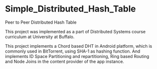 # Simple_Distributed_Hash_Table
Peer to Peer Distributed Hash Table

This project was implemented as a part of Distributed Systems course curriculum at University at Buffalo.

This project implements a Chord based DHT in Android platform, which is commonly used in BitTorrent, using SHA-1 as hashing function. And implements ID Space Partitioning and repartitioning, Ring based Routing and Node Joins in the content provider of the app instance.
